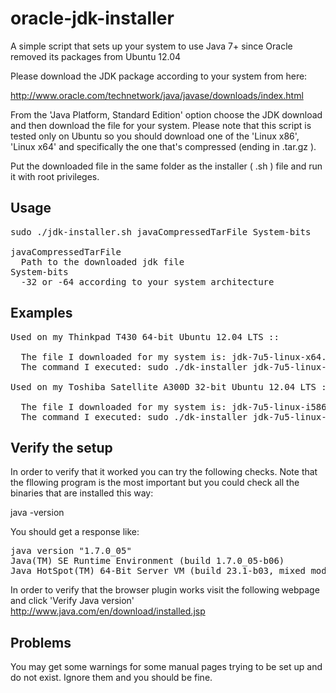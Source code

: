 oracle-jdk-installer
====================

A simple script that sets up your system to use Java 7+ since Oracle removed its packages from Ubuntu 12.04

Please download the JDK package according to your system from here:

http://www.oracle.com/technetwork/java/javase/downloads/index.html

From the 'Java Platform, Standard Edition' option choose the JDK download and then download the file for your system. Please note that this script is tested only on Ubuntu so you should download one of the 'Linux x86', 'Linux x64' and specifically the one that's compressed (ending in .tar.gz ).

Put the downloaded file in the same folder as the installer ( .sh ) file and run it with root privileges.

Usage
-----
<pre>
sudo ./jdk-installer.sh javaCompressedTarFile System-bits

javaCompressedTarFile
  Path to the downloaded jdk file
System-bits
  -32 or -64 according to your system architecture
</pre>


Examples
--------

<pre>
Used on my Thinkpad T430 64-bit Ubuntu 12.04 LTS ::

  The file I downloaded for my system is: jdk-7u5-linux-x64.tar.gz
  The command I executed: sudo ./dk-installer jdk-7u5-linux-x64.tar.gz -64
  
Used on my Toshiba Satellite A300D 32-bit Ubuntu 12.04 LTS ::

  The file I downloaded for my system is: jdk-7u5-linux-i586.tar.gz
  The command I executed: sudo ./dk-installer jdk-7u5-linux-i586.tar.gz -32
</pre>

Verify the setup
----------------
In order to verify that it worked you can try the following checks. Note that the fllowing program is the most important but you could check all the binaries that are installed this way:

java -version

You should get a response like:
<pre>
java version "1.7.0_05"
Java(TM) SE Runtime Environment (build 1.7.0_05-b06)
Java HotSpot(TM) 64-Bit Server VM (build 23.1-b03, mixed mode)
</pre>
In order to verify that the browser plugin works visit the following webpage and click 'Verify Java version'
http://www.java.com/en/download/installed.jsp

Problems
--------
You may get some warnings for some manual pages trying to be set up and do not exist. Ignore them and you should be fine.
